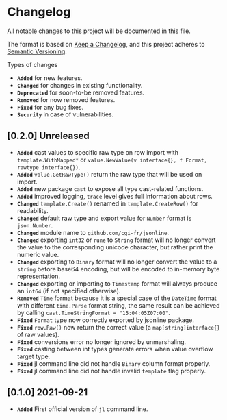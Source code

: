 # Changelog

All notable changes to this project will be documented in this file.

The format is based on [Keep a Changelog](https://keepachangelog.com/en/1.1.0/),
and this project adheres to [Semantic Versioning](https://semver.org/spec/v2.0.0.html).

Types of changes

- **`Added`** for new features.
- **`Changed`** for changes in existing functionality.
- **`Deprecated`** for soon-to-be removed features.
- **`Removed`** for now removed features.
- **`Fixed`** for any bug fixes.
- **`Security`** in case of vulnerabilities.

## [0.2.0] Unreleased

- **`Added`** cast values to specific raw type on row import with `template.WithMapped*` or `value.NewValue(v interface{}, f Format, rawtype interface{})`.
- **`Added`** `value.GetRawType()` return the raw type that will be used on import.
- **`Added`** new package `cast` to expose all type cast-related functions.
- **`Added`** improved logging, `trace` level gives full information about rows.
- **`Changed`** `template.Create()` renamed in `template.CreateRow()` for readability.
- **`Changed`** default raw type and export value for `Number` format is `json.Number`.
- **`Changed`** module name to `github.com/cgi-fr/jsonline`.
- **`Changed`** exporting `int32` or `rune` to `String` format will no longer convert the value to the corresponding unicode character, but rather print the numeric value.
- **`Changed`** exporting to `Binary` format will no longer convert the value to a `string` before base64 encoding, but will be encoded to in-memory byte representation.
- **`Changed`** exporting or importing to `Timestamp` format will always produce an `int64` (if not specified otherwise).
- **`Removed`** `Time` format because it is a special case of the `DateTime` format with different `time.Parse` format string, the same result can be achieved by calling `cast.TimeStringFormat = "15:04:05Z07:00"`.
- **`Fixed`** `Format` type now correctly exported by jsonline package.
- **`Fixed`** `row.Raw()` now return the correct value (a `map[string]interface{}` of raw values).
- **`Fixed`** conversions error no longer ignored by unmarshaling.
- **`Fixed`** casting between int types generate errors when value overflow target type.
- **`Fixed`** jl command line did not handle `Binary` column format properly.
- **`Fixed`** jl command line did not handle invalid `template` flag properly.

## [0.1.0] 2021-09-21

- **`Added`** First official version of `jl` command line.
